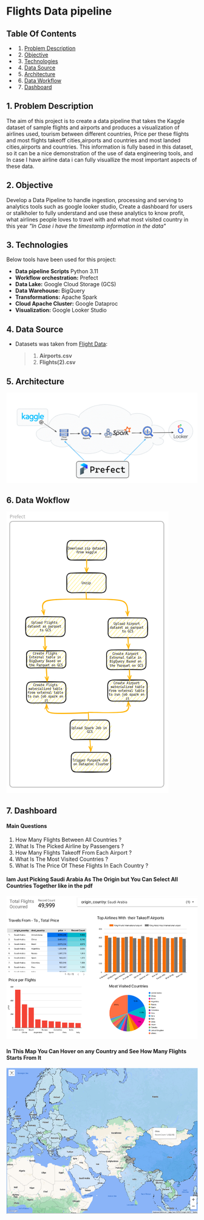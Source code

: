 # Flights Data pipeline

## Table Of Contents

- 1. [Problem Description](#1-Problem-Description)
- 2. [Objective](#2-Problem-Description)
- 3. [Technologies](#3-Technologies)
- 4. [Data Source](#4-Data-Source)
- 5. [Architecture](#5-Architecture)
- 6. [Data Workflow](#6-Data-Workflow)
- 7. [Dashboard](#7-Dashboard)
 

## 1. Problem Description

The aim of this project is to create a data pipeline that takes the Kaggle dataset of sample flights and airports and produces a visualization of airlines used, tourism between different countries, Price per these flights and most flights takeoff cities,airports and countries and most landed cities,airports and countries. This information is fully based in this dataset, so it can be a nice demonstration of the use of data engineering tools, and In case I have airline data i can fully visuallize the most important aspects of these data.

## 2. Objective
Develop a Data Pipeline to handle ingestion, processing and serving to analytics tools such as google looker studio, Create a dashboard for users or stalkholer to fully understand and use these analytics to know profit, what airlines people loves to travel with and what most visited country in this year *"In Case i have the timestamp information in the data"*

## 3. Technologies
Below tools have been used for this project:
- **Data pipeline Scripts** Python 3.11
- **Workflow orchestration:** Prefect
- **Data Lake:** Google Cloud Storage (GCS)
- **Data Warehouse:** BigQuery
- **Transformations:** Apache Spark
- **Cloud Apache Cluster:** Google Dataproc
- **Visualization:** Google Looker Studio
  
## 4. Data Source
- Datasets was taken from [Flight Data](https://www.kaggle.com/datasets/salikhussaini49/flight-data/data):
  >1. **Airports.csv**
  >2. **Flights(2).csv**

## 5. Architecture
![Alt text](images/architecture.png)

## 6. Data Wokflow
![Alt text](images/Prefect.png)

## 7. Dashboard
#### Main Questions
1. How Many Flights Between All Countries ?
2. What Is The Picked Airline by Passengers ?
3. How Many Flights Takeoff From Each Airport ?   
4. What Is The Most Visited Countries ?
5. What Is The Price Of These Flights In Each Country ?

#### Iam Just Picking Saudi Arabia As The Origin but You Can Select All Countries Together like in the pdf
![image](images/dashboard_1.png)

#### In This Map You Can Hover on any Country and See How Many Flights Starts From It
![image](images/dashboard_2.png)
